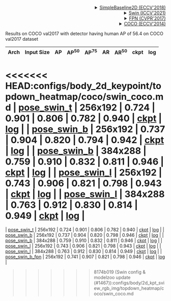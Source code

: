 <!-- [ALGORITHM] -->

<details>
<summary align="right"><a href="http://openaccess.thecvf.com/content_ECCV_2018/html/Bin_Xiao_Simple_Baselines_for_ECCV_2018_paper.html">SimpleBaseline2D (ECCV'2018)</a></summary>

```bibtex
@inproceedings{xiao2018simple,
  title={Simple baselines for human pose estimation and tracking},
  author={Xiao, Bin and Wu, Haiping and Wei, Yichen},
  booktitle={Proceedings of the European conference on computer vision (ECCV)},
  pages={466--481},
  year={2018}
}
```

</details>

<!-- [BACKBONE] -->

<details>
<summary align="right"><a href="https://arxiv.org/abs/2103.14030">Swin (ICCV'2021)</a></summary>

```bibtex
@inproceedings{liu2021swin,
  title={Swin transformer: Hierarchical vision transformer using shifted windows},
  author={Liu, Ze and Lin, Yutong and Cao, Yue and Hu, Han and Wei, Yixuan and Zhang, Zheng and Lin, Stephen and Guo, Baining},
  booktitle={Proceedings of the IEEE/CVF International Conference on Computer Vision},
  pages={10012--10022},
  year={2021}
}
```

</details>

<!-- [OTHERS] -->

<details>
<summary align="right"><a href="https://openaccess.thecvf.com/content_cvpr_2017/html/Lin_Feature_Pyramid_Networks_CVPR_2017_paper.html">FPN (CVPR'2017)</a></summary>

```bibtex
@inproceedings{lin2017feature,
  title={Feature pyramid networks for object detection},
  author={Lin, Tsung-Yi and Doll{\'a}r, Piotr and Girshick, Ross and He, Kaiming and Hariharan, Bharath and Belongie, Serge},
  booktitle={Proceedings of the IEEE conference on computer vision and pattern recognition},
  pages={2117--2125},
  year={2017}
}
```

</details>

<!-- [DATASET] -->

<details>
<summary align="right"><a href="https://link.springer.com/chapter/10.1007/978-3-319-10602-1_48">COCO (ECCV'2014)</a></summary>

```bibtex
@inproceedings{lin2014microsoft,
  title={Microsoft coco: Common objects in context},
  author={Lin, Tsung-Yi and Maire, Michael and Belongie, Serge and Hays, James and Perona, Pietro and Ramanan, Deva and Doll{\'a}r, Piotr and Zitnick, C Lawrence},
  booktitle={European conference on computer vision},
  pages={740--755},
  year={2014},
  organization={Springer}
}
```

</details>

Results on COCO val2017 with detector having human AP of 56.4 on COCO val2017 dataset

| Arch                                          | Input Size |  AP   | AP<sup>50</sup> | AP<sup>75</sup> |  AR   | AR<sup>50</sup> |                     ckpt                      |                      log                      |
| :-------------------------------------------- | :--------: | :---: | :-------------: | :-------------: | :---: | :-------------: | :-------------------------------------------: | :-------------------------------------------: |
<<<<<<< HEAD:configs/body_2d_keypoint/topdown_heatmap/coco/swin_coco.md
| [pose_swin_t](/configs/body_2d_keypoint/topdown_heatmap/coco/td-hm_swin-t-p4-w7_8xb32-210e_coco-256x192.py) |  256x192   | 0.724 |      0.901      |      0.806      | 0.782 |      0.940      | [ckpt](https://download.openmmlab.com/mmpose/top_down/swin/swin_t_p4_w7_coco_256x192-eaefe010_20220503.pth) | [log](https://download.openmmlab.com/mmpose/top_down/swin/swin_t_p4_w7_coco_256x192_20220503.log.json) |
| [pose_swin_b](/configs/body_2d_keypoint/topdown_heatmap/coco/td-hm_swin-b-p4-w7_8xb32-210e_coco-256x192.py) |  256x192   | 0.737 |      0.904      |      0.820      | 0.794 |      0.942      | [ckpt](https://download.openmmlab.com/mmpose/top_down/swin/swin_b_p4_w7_coco_256x192-7432be9e_20220705.pth) | [log](https://download.openmmlab.com/mmpose/top_down/swin/swin_b_p4_w7_coco_256x192_20220705.log.json) |
| [pose_swin_b](/configs/body_2d_keypoint/topdown_heatmap/coco/td-hm_swin-b-p4-w7_8xb32-210e_coco-384x288.py) |  384x288   | 0.759 |      0.910      |      0.832      | 0.811 |      0.946      | [ckpt](https://download.openmmlab.com/mmpose/top_down/swin/swin_b_p4_w7_coco_384x288-3abf54f9_20220705.pth) | [log](https://download.openmmlab.com/mmpose/top_down/swin/swin_b_p4_w7_coco_384x288_20220705.log.json) |
| [pose_swin_l](/configs/body_2d_keypoint/topdown_heatmap/coco/td-hm_swin-l-p4-w7_8xb32-210e_coco-256x192.py) |  256x192   | 0.743 |      0.906      |      0.821      | 0.798 |      0.943      | [ckpt](https://download.openmmlab.com/mmpose/top_down/swin/swin_l_p4_w7_coco_256x192-642a89db_20220705.pth) | [log](https://download.openmmlab.com/mmpose/top_down/swin/swin_l_p4_w7_coco_256x192_20220705.log.json) |
| [pose_swin_l](/configs/body_2d_keypoint/topdown_heatmap/coco/td-hm_swin-l-p4-w7_8xb32-210e_coco-384x288.py) |  384x288   | 0.763 |      0.912      |      0.830      | 0.814 |      0.949      | [ckpt](https://download.openmmlab.com/mmpose/top_down/swin/swin_l_p4_w7_coco_384x288-c36b7845_20220705.pth) | [log](https://download.openmmlab.com/mmpose/top_down/swin/swin_l_p4_w7_coco_384x288_20220705.log.json) |
=======
| [pose_swin_t](/configs/body/2d_kpt_sview_rgb_img/topdown_heatmap/coco/swin_t_p4_w7_coco_256x192.py) |  256x192   | 0.724 |      0.901      |      0.806      | 0.782 |      0.940      | [ckpt](https://download.openmmlab.com/mmpose/top_down/swin/swin_t_p4_w7_coco_256x192-eaefe010_20220503.pth) | [log](https://download.openmmlab.com/mmpose/top_down/swin/swin_t_p4_w7_coco_256x192_20220503.log.json) |
| [pose_swin_b](/configs/body/2d_kpt_sview_rgb_img/topdown_heatmap/coco/swin_b_p4_w7_coco_256x192.py) |  256x192   | 0.737 |      0.904      |      0.820      | 0.798 |      0.946      | [ckpt](https://download.openmmlab.com/mmpose/top_down/swin/swin_b_p4_w7_coco_256x192-7432be9e_20220705.pth) | [log](https://download.openmmlab.com/mmpose/top_down/swin/swin_b_p4_w7_coco_256x192_20220705.log.json) |
| [pose_swin_b](/configs/body/2d_kpt_sview_rgb_img/topdown_heatmap/coco/swin_b_p4_w7_coco_384x288.py) |  384x288   | 0.759 |      0.910      |      0.832      | 0.811 |      0.946      | [ckpt](https://download.openmmlab.com/mmpose/top_down/swin/swin_b_p4_w7_coco_384x288-3abf54f9_20220705.pth) | [log](https://download.openmmlab.com/mmpose/top_down/swin/swin_b_p4_w7_coco_384x288_20220705.log.json) |
| [pose_swin_l](/configs/body/2d_kpt_sview_rgb_img/topdown_heatmap/coco/swin_l_p4_w7_coco_256x192.py) |  256x192   | 0.743 |      0.906      |      0.821      | 0.798 |      0.943      | [ckpt](https://download.openmmlab.com/mmpose/top_down/swin/swin_l_p4_w7_coco_256x192-642a89db_20220705.pth) | [log](https://download.openmmlab.com/mmpose/top_down/swin/swin_l_p4_w7_coco_256x192_20220705.log.json) |
| [pose_swin_l](/configs/body/2d_kpt_sview_rgb_img/topdown_heatmap/coco/swin_l_p4_w7_coco_384x288.py) |  384x288   | 0.763 |      0.912      |      0.830      | 0.814 |      0.949      | [ckpt](https://download.openmmlab.com/mmpose/top_down/swin/swin_l_p4_w7_coco_384x288-c36b7845_20220705.pth) | [log](https://download.openmmlab.com/mmpose/top_down/swin/swin_l_p4_w7_coco_384x288_20220705.log.json) |
| [pose_swin_b_fpn](/configs/body/2d_kpt_sview_rgb_img/topdown_heatmap/coco/swin_b_p4_w7_fpn_coco_256x192.py) |  256x192   | 0.741 |      0.907      |      0.821      | 0.798 |      0.946      | [ckpt](https://download.openmmlab.com/mmpose/top_down/swin/swin_b_p4_w7_fpn_coco_256x192-a3b91c45_20220705.pth) | [log](https://download.openmmlab.com/mmpose/top_down/swin/swin_b_p4_w7_fpn_coco_256x192_20220705.log.json) |
>>>>>>> 8174b019 (Swin config & modelzoo update (#1467)):configs/body/2d_kpt_sview_rgb_img/topdown_heatmap/coco/swin_coco.md
